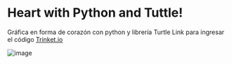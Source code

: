 # Heart with Python and Tuttle!
Gráfica en forma de corazón con python y librería Turtle
Link para ingresar el código [Trinket.io](https://trinket.io/turtle)

![image](https://user-images.githubusercontent.com/71053273/155550946-aaed53ce-6d26-4207-99da-47e70e7e75f7.png)
